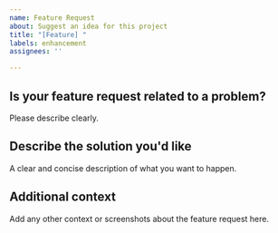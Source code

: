 ```yaml
---
name: Feature Request
about: Suggest an idea for this project
title: "[Feature] "
labels: enhancement
assignees: ''

---
```


## Is your feature request related to a problem?
Please describe clearly.

## Describe the solution you'd like
A clear and concise description of what you want to happen.

## Additional context
Add any other context or screenshots about the feature request here.
